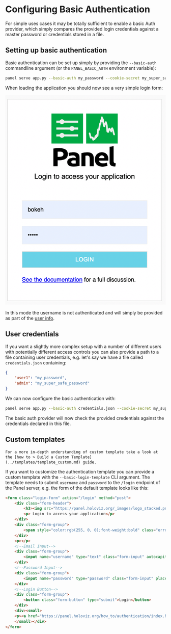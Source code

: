 # Configuring Basic Authentication

For simple uses cases it may be totally sufficient to enable a basic Auth provider, which simply compares the provided login credentials against a master password or credentials stored in a file.

## Setting up basic authentication

Basic authentication can be set up simply by providing the `--basic-auth` commandline argument (or the `PANEL_BASIC_AUTH` environment variable):

```bash
panel serve app.py --basic-auth my_password --cookie-secret my_super_safe_cookie_secret
```

When loading the application you should now see a very simple login form:

![Panel Pyodide App](../../_static/images/basic_auth.png)

In this mode the username is not authenticated and will simply be provided as part of the [user info](user_info.md).

## User credentials

If you want a slightly more complex setup with a number of different users with potentially different access controls you can also provide a path to a file containing user credentials, e.g. let's say we have a file called `credentials.json` containing:

```json
{
    "user1": "my_password",
    "admin": "my_super_safe_password"
}
```

We can now configure the basic authentication with:

```bash
panel serve app.py --basic-auth credentials.json --cookie-secret my_super_safe_cookie_secret
```

The basic auth provider will now check the provided credentials against the credentials declared in this file.

## Custom templates

```{admonition} Prerequisites
For a more in-depth understanding of custom template take a look at the [how to > Build a Custom Template](../templates/template_custom.md) guide.
```

If you want to customize the authentication template you can provide a custom template with the `--basic-login-template` CLI argument. The template needs to submit `username` and `password` to the `/login` endpoint of the Panel server, e.g. the form of the default template looks like this:

```html
<form class="login-form" action="/login" method="post">
    <div class="form-header">
        <h3><img src="https://panel.holoviz.org/_images/logo_stacked.png" width="150" height="120"></h3>
        <p> Login to access your application</p>
    </div>
    <div class="form-group">
        <span style="color:rgb(255, 0, 0);font-weight:bold" class="errormessage">{{errormessage}}</span>
    </div>
    <p></p>
    <!--Email Input-->
    <div class="form-group">
        <input name="username" type="text" class="form-input" autocapitalize="off" autocorrect="off" placeholder="username">
    </div>
    <!--Password Input-->
    <div class="form-group">
        <input name="password" type="password" class="form-input" placeholder="password">
    </div>
    <!--Login Button-->
    <div class="form-group">
        <button class="form-button" type="submit">Login</button>
    </div>
    <div><small>
    <p><a href="https://panel.holoviz.org/how_to/authentication/index.html">See the documentation</a> for a full discussion.</p>
    </small></div>
</form>
```
